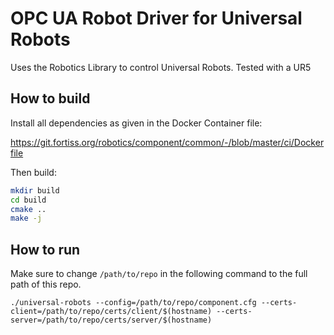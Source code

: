 OPC UA Robot Driver for Universal Robots
========================================

Uses the Robotics Library to control Universal Robots. Tested with a UR5

## How to build

Install all dependencies as given in the Docker Container file:

https://git.fortiss.org/robotics/component/common/-/blob/master/ci/Dockerfile

Then build:

```bash
mkdir build
cd build
cmake ..
make -j
```

## How to run

Make sure to change `/path/to/repo` in the following command to the full path of this repo.

```
./universal-robots --config=/path/to/repo/component.cfg --certs-client=/path/to/repo/certs/client/$(hostname) --certs-server=/path/to/repo/certs/server/$(hostname)
```